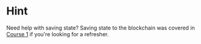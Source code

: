 # Hint

Need help with saving state? Saving state to the blockchain was covered in [Course 1](https://area-52.io/starting-with-cosm-wasm/1/saving-state-to-the-blockchain) if you're looking for a refresher.